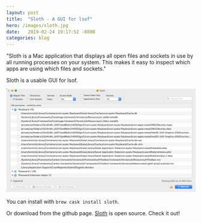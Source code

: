```yaml
---
layout: post
title:  "Sloth - A GUI for lsof"
hero: /images/sloth.jpg
date:   2019-02-24 19:17:52 -0800
categories: blog
---
```


"Sloth is a Mac application that displays all open files and sockets in use by all running processes on your system. This makes it easy to inspect which apps are using which files and sockets."

Sloth is a usable GUI for lsof.

![sloth-ui]

You can install with `brew cask install sloth`.

Or download from the github page. [Sloth] is open source. Check it out!

[sloth]: https://github.com/sveinbjornt/Sloth
[sloth-ui]: /images/sloth-ui.png
